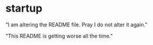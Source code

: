 # startup

"I am altering the README file. Pray I do not alter it again."

"This README is getting worse all the time." 
